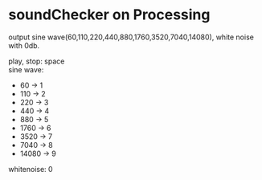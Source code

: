 soundChecker
on Processing
=============

output sine wave(60,110,220,440,880,1760,3520,7040,14080), white noise with 0db.

play, stop: space  
sine wave:  
  * 60 -> 1
  * 110 -> 2
  * 220 -> 3
  * 440 -> 4
  * 880 -> 5
  * 1760 -> 6
  * 3520 -> 7
  * 7040 -> 8
  * 14080 -> 9

whitenoise: 0
